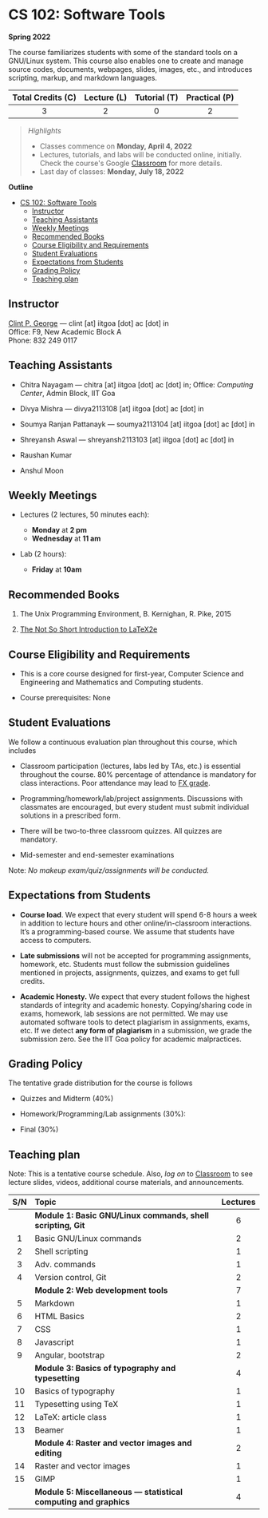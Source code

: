 # CS 102: Software Tools

**Spring 2022**

The course familiarizes students with some of the standard tools on a GNU/Linux system. This course also enables one to create and manage source codes, documents, webpages, slides, images, etc., and introduces scripting, markup, and markdown languages. 


|  Total Credits (C)  |    Lecture (L)  |  Tutorial (T) |   Practical (P) |
| :---: | :-------------: | :----:  | :----------: | 
| 3 | 2 | 0 | 2 | 


> *Highlights*
> - Classes commence on **Monday, April 4, 2022**
> - Lectures, tutorials, and labs will be conducted online, initially. <br/>Check the course's Google [Classroom](https://classroom.google.com/) for more details. 
> - Last day of classes: **Monday, July 18, 2022**


**Outline**
- [CS 102: Software Tools](#cs-102-software-tools)
  - [Instructor](#instructor)
  - [Teaching Assistants](#teaching-assistants)
  - [Weekly Meetings](#weekly-meetings)
  - [Recommended Books](#recommended-books)
  - [Course Eligibility and Requirements](#course-eligibility-and-requirements)
  - [Student Evaluations](#student-evaluations)
  - [Expectations from Students](#expectations-from-students)
  - [Grading Policy](#grading-policy)
  - [Teaching plan](#teaching-plan)

## Instructor

[Clint P. George](https://www.iitgoa.ac.in/~clint) — clint [at] iitgoa [dot] ac [dot] in <br/>
Office: F9, New Academic Block A <br/>
Phone: 832 249 0117

## Teaching Assistants

- Chitra Nayagam — chitra [at] iitgoa [dot] ac [dot] in;
  Office: _Computing Center_, Admin Block, IIT Goa

- Divya Mishra — divya2113108 [at] iitgoa  [dot] ac [dot] in  
- Soumya Ranjan Pattanayk — soumya2113104 [at] iitgoa [dot] ac [dot] in

- Shreyansh Aswal — shreyansh2113103 [at] iitgoa [dot] ac [dot] in
- Raushan Kumar
- Anshul Moon 

## Weekly Meetings

- Lectures (2 lectures, 50 minutes each): 
  - **Monday** at **2 pm**
  - **Wednesday** at **11 am**
   
- Lab (2 hours): 
  - **Friday** at **10am**

## Recommended Books

1. The Unix Programming Environment, B. Kernighan, R. Pike, 2015 

2. [The Not So Short Introduction to LaTeX2e](https://mirror.kku.ac.th/CTAN/info/lshort/english/lshort.pdf) 

## Course Eligibility and Requirements

- This is a core course designed for first-year, Computer Science and Engineering and Mathematics and Computing students. 
  
- Course prerequisites: None


## Student Evaluations  
We follow a continuous evaluation plan throughout this course, which includes 

- Classroom participation (lectures, labs led by TAs, etc.) is essential throughout the course. 80% percentage of attendance is mandatory for class interactions. Poor attendance may lead to [FX grade](https://iitgoa.ac.in/wp-content/uploads/IIT-Goa-Grading-System-v1-2.pdf). 
  
- Programming/homework/lab/project assignments. Discussions with classmates are encouraged, but every student must submit individual solutions in a prescribed form. 

- There will be two-to-three classroom quizzes. All quizzes are mandatory. 

- Mid-semester and end-semester examinations

Note: _No makeup exam/quiz/assignments will be conducted._

## Expectations from Students 

- **Course load**. We expect that every student will spend 6-8 hours a week in addition to lecture hours and other online/in-classroom interactions. It’s a programming-based course. We assume that students have access to computers.  

- **Late submissions** will not be accepted for programming assignments, homework, etc. Students must follow the submission guidelines mentioned in projects, assignments, quizzes, and exams to get full credits. 

- **Academic Honesty.** We expect that every student follows the highest standards of integrity and academic honesty. Copying/sharing code in exams, homework, lab sessions are not permitted. We may use automated software tools to detect plagiarism in assignments, exams, etc. If we detect **any form of plagiarism** in a submission, we grade the submission zero. See the IIT Goa policy for academic malpractices. 

## Grading Policy

The tentative grade distribution for the course is follows

- Quizzes and Midterm (40%) 

- Homework/Programming/Lab assignments (30%): 

- Final (30%)



## Teaching plan

Note: This is a tentative course schedule. Also, *log on* to [Classroom](https://classroom.google.com/) to see lecture slides, videos, additional course materials, and announcements.

|  S/N  |    Topic  |  Lectures |
| :---: | :------------- | :----:  | 
||  **Module 1: Basic GNU/Linux commands, shell scripting, Git** | 6
|   1  |  Basic GNU/Linux commands | 2 | 
|   2  |  Shell scripting | 1 | 
|   3   |  Adv. commands | 1 | 
|   4   |  Version control, Git | 2 | 
|| **Module 2: Web development tools** | 7
|   5   | Markdown | 1 | 
|   6   | HTML Basics | 2 | 
|   7   | CSS | 1 | 
|   8   | Javascript | 1 |
|   9   | Angular, bootstrap | 2 |
|| **Module 3: Basics of typography and typesetting** | 4
|   10   | Basics of typography | 1
|   11   | Typesetting using TeX | 1
|   12   | LaTeX: article class | 1
|   13   | Beamer | 1 
|| **Module 4: Raster and vector images and editing** | 2
|   14   | Raster and vector images | 1
|   15   | GIMP | 1 
|| **Module 5: Miscellaneous — statistical computing and graphics** | 4 